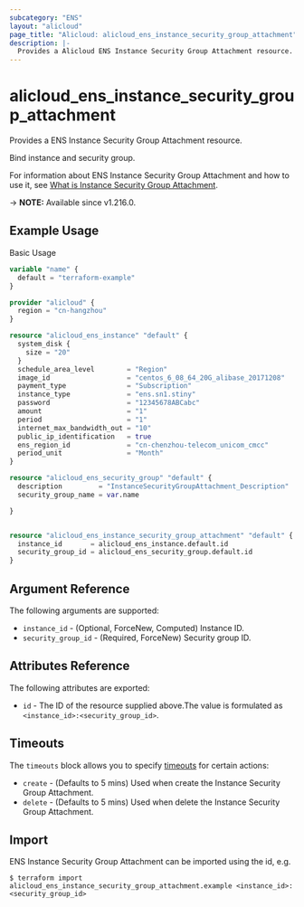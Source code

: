 ```yaml
---
subcategory: "ENS"
layout: "alicloud"
page_title: "Alicloud: alicloud_ens_instance_security_group_attachment"
description: |-
  Provides a Alicloud ENS Instance Security Group Attachment resource.
---
```


# alicloud_ens_instance_security_group_attachment

Provides a ENS Instance Security Group Attachment resource.

Bind instance and security group.

For information about ENS Instance Security Group Attachment and how to use it, see [What is Instance Security Group Attachment](https://next.api.alibabacloud.com/document/Ens/2017-11-10/JoinSecurityGroup).

-> **NOTE:** Available since v1.216.0.

## Example Usage

Basic Usage

```terraform
variable "name" {
  default = "terraform-example"
}

provider "alicloud" {
  region = "cn-hangzhou"
}

resource "alicloud_ens_instance" "default" {
  system_disk {
    size = "20"
  }
  schedule_area_level        = "Region"
  image_id                   = "centos_6_08_64_20G_alibase_20171208"
  payment_type               = "Subscription"
  instance_type              = "ens.sn1.stiny"
  password                   = "12345678ABCabc"
  amount                     = "1"
  period                     = "1"
  internet_max_bandwidth_out = "10"
  public_ip_identification   = true
  ens_region_id              = "cn-chenzhou-telecom_unicom_cmcc"
  period_unit                = "Month"
}

resource "alicloud_ens_security_group" "default" {
  description         = "InstanceSecurityGroupAttachment_Description"
  security_group_name = var.name

}


resource "alicloud_ens_instance_security_group_attachment" "default" {
  instance_id       = alicloud_ens_instance.default.id
  security_group_id = alicloud_ens_security_group.default.id
}
```

## Argument Reference

The following arguments are supported:
* `instance_id` - (Optional, ForceNew, Computed) Instance ID.
* `security_group_id` - (Required, ForceNew) Security group ID.

## Attributes Reference

The following attributes are exported:
* `id` - The ID of the resource supplied above.The value is formulated as `<instance_id>:<security_group_id>`.

## Timeouts

The `timeouts` block allows you to specify [timeouts](https://www.terraform.io/docs/configuration-0-11/resources.html#timeouts) for certain actions:
* `create` - (Defaults to 5 mins) Used when create the Instance Security Group Attachment.
* `delete` - (Defaults to 5 mins) Used when delete the Instance Security Group Attachment.

## Import

ENS Instance Security Group Attachment can be imported using the id, e.g.

```shell
$ terraform import alicloud_ens_instance_security_group_attachment.example <instance_id>:<security_group_id>
```